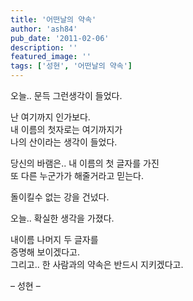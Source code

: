 ```yaml
---
title: '어떤날의 약속'
author: 'ash84'
pub_date: '2011-02-06'
description: ''
featured_image: ''
tags: ['성현', '어떤날의 약속']
---
```



오늘.. 문득 그런생각이 들었다.

난 여기까지 인가보다.   
 내 이름의 첫자로는 여기까지가   
 나의 산이라는 생각이 들었다.

당신의 바램은.. 내 이름의 첫 글자를 가진   
 또 다른 누군가가 해줄거라고 믿는다.

돌이킬수 없는 강을 건넜다.

오늘.. 확실한 생각을 가졌다.

내이름 나머지 두 글자를  
 증명해 보이겠다고.  
 그리고.. 한 사람과의 약속은 반드시 지키겠다고.

– 성현 –



